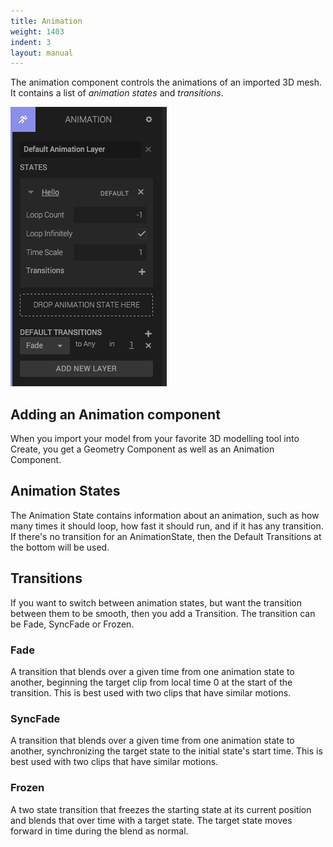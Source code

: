 ```yaml
---
title: Animation
weight: 1403
indent: 3
layout: manual
---
```

The animation component controls the animations of an imported 3D mesh. It contains a list of *animation states* and *transitions*.

![The animation component](animation-component.png)

## Adding an Animation component



When you import your model from your favorite 3D modelling tool into Create, you get a Geometry Component as well as an Animation Component.

## Animation States

The Animation State contains information about an animation, such as how many times it should loop, how fast it should run, and if it has any transition. If there's no transition for an AnimationState, then the Default Transitions at the bottom will be used.

## Transitions

If you want to switch between animation states, but want the transition between them to be smooth, then you add a Transition. The transition can be Fade, SyncFade or Frozen.

### Fade

A transition that blends over a given time from one animation state to another, beginning the target clip from local time 0 at the start of the transition. This is best used with two clips that have similar motions.

### SyncFade

A transition that blends over a given time from one animation state to another, synchronizing the target state to the initial state's start time. This is best used with two clips that have similar motions.

### Frozen

A two state transition that freezes the starting state at its current position and blends that over time with a target state. The target state moves forward in time during the blend as normal.